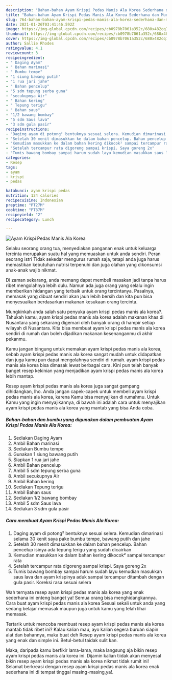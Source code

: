 ```yaml
---
description: "Bahan-bahan Ayam Krispi Pedas Manis Ala Korea Sederhana dan Mudah Dibuat"
title: "Bahan-bahan Ayam Krispi Pedas Manis Ala Korea Sederhana dan Mudah Dibuat"
slug: 764-bahan-bahan-ayam-krispi-pedas-manis-ala-korea-sederhana-dan-mudah-dibuat
date: 2021-01-26T03:41:46.592Z
image: https://img-global.cpcdn.com/recipes/cb0978b7061a352c/680x482cq70/ayam-krispi-pedas-manis-ala-korea-foto-resep-utama.jpg
thumbnail: https://img-global.cpcdn.com/recipes/cb0978b7061a352c/680x482cq70/ayam-krispi-pedas-manis-ala-korea-foto-resep-utama.jpg
cover: https://img-global.cpcdn.com/recipes/cb0978b7061a352c/680x482cq70/ayam-krispi-pedas-manis-ala-korea-foto-resep-utama.jpg
author: Sallie Rhodes
ratingvalue: 4.1
reviewcount: 3
recipeingredient:
- " Daging Ayam"
- " Bahan marinasi"
- " Bumbu tempe"
- "1 siung bawang putih"
- "1 rua jari jahe"
- " Bahan pencelup"
- "5 sdm tepung serba guna"
- "secukupnya Air"
- " Bahan kering"
- " Tepung terigu"
- " Bahan saus"
- "1/2 bawang bombay"
- "5 sdm Saus lava"
- "3 sdm gula pasir"
recipeinstructions:
- "Daging ayam di potong² bentuknya sesuai selera. Kemudian dimarinasi selama 30 kenit saya pake bumbu tempe, bawang putih dan jahe"
- "Setelah 30 menit dimasukkan ke dalam bahan pencelup. Bahan pencelup isinya ada tepung terigu yang sudah dicairkan"
- "Kemudian masukkan ke dalam bahan kering dikocok² sampai tercampur rata"
- "Setelah tercampur rata digoreng sampai krispi. Saya goreng 2x"
- "Tumis bawang bombay sampai harum sudah layu kemudian masukkan saus lava dan ayam krispinya aduk sampai tercampur ditambah dengan gula pasir. Koreksi rasa sesuai selera"
categories:
- Resep
tags:
- ayam
- krispi
- pedas

katakunci: ayam krispi pedas 
nutrition: 124 calories
recipecuisine: Indonesian
preptime: "PT27M"
cooktime: "PT37M"
recipeyield: "2"
recipecategory: Lunch

---
```



![Ayam Krispi Pedas Manis Ala Korea](https://img-global.cpcdn.com/recipes/cb0978b7061a352c/680x482cq70/ayam-krispi-pedas-manis-ala-korea-foto-resep-utama.jpg)

Selaku seorang orang tua, menyediakan panganan enak untuk keluarga tercinta merupakan suatu hal yang memuaskan untuk anda sendiri. Peran seorang istri Tidak sekedar mengurus rumah saja, tetapi anda juga harus memastikan kebutuhan nutrisi terpenuhi dan juga olahan yang dikonsumsi anak-anak wajib nikmat.

Di zaman  sekarang, anda memang dapat membeli masakan jadi tanpa harus ribet mengolahnya lebih dulu. Namun ada juga orang yang selalu ingin memberikan hidangan yang terbaik untuk orang tercintanya. Pasalnya, memasak yang dibuat sendiri akan jauh lebih bersih dan kita pun bisa menyesuaikan berdasarkan makanan kesukaan orang tercinta. 



Mungkinkah anda salah satu penyuka ayam krispi pedas manis ala korea?. Tahukah kamu, ayam krispi pedas manis ala korea adalah makanan khas di Nusantara yang sekarang digemari oleh banyak orang di hampir setiap wilayah di Nusantara. Kita bisa membuat ayam krispi pedas manis ala korea sendiri di rumah dan boleh dijadikan makanan kesenanganmu di akhir pekanmu.

Kamu jangan bingung untuk memakan ayam krispi pedas manis ala korea, sebab ayam krispi pedas manis ala korea sangat mudah untuk didapatkan dan juga kamu pun dapat mengolahnya sendiri di rumah. ayam krispi pedas manis ala korea bisa dimasak lewat berbagai cara. Kini pun telah banyak banget resep kekinian yang menjadikan ayam krispi pedas manis ala korea lebih mantap.

Resep ayam krispi pedas manis ala korea juga sangat gampang dihidangkan, lho. Anda jangan capek-capek untuk membeli ayam krispi pedas manis ala korea, karena Kamu bisa menyajikan di rumahmu. Untuk Kamu yang ingin menyajikannya, di bawah ini adalah cara untuk menyajikan ayam krispi pedas manis ala korea yang mantab yang bisa Anda coba.

<!--inarticleads1-->

##### Bahan-bahan dan bumbu yang digunakan dalam pembuatan Ayam Krispi Pedas Manis Ala Korea:

1. Sediakan  Daging Ayam
1. Ambil  Bahan marinasi
1. Sediakan  Bumbu tempe
1. Gunakan 1 siung bawang putih
1. Siapkan 1 rua jari jahe
1. Ambil  Bahan pencelup
1. Ambil 5 sdm tepung serba guna
1. Ambil secukupnya Air
1. Ambil  Bahan kering
1. Sediakan  Tepung terigu
1. Ambil  Bahan saus
1. Sediakan 1/2 bawang bombay
1. Ambil 5 sdm Saus lava
1. Sediakan 3 sdm gula pasir




<!--inarticleads2-->

##### Cara membuat Ayam Krispi Pedas Manis Ala Korea:

1. Daging ayam di potong² bentuknya sesuai selera. Kemudian dimarinasi selama 30 kenit saya pake bumbu tempe, bawang putih dan jahe
1. Setelah 30 menit dimasukkan ke dalam bahan pencelup. Bahan pencelup isinya ada tepung terigu yang sudah dicairkan
1. Kemudian masukkan ke dalam bahan kering dikocok² sampai tercampur rata
1. Setelah tercampur rata digoreng sampai krispi. Saya goreng 2x
1. Tumis bawang bombay sampai harum sudah layu kemudian masukkan saus lava dan ayam krispinya aduk sampai tercampur ditambah dengan gula pasir. Koreksi rasa sesuai selera




Wah ternyata resep ayam krispi pedas manis ala korea yang enak sederhana ini enteng banget ya! Semua orang bisa menghidangkannya. Cara buat ayam krispi pedas manis ala korea Sesuai sekali untuk anda yang sedang belajar memasak maupun juga untuk kamu yang telah lihai memasak.

Tertarik untuk mencoba membuat resep ayam krispi pedas manis ala korea mantab tidak ribet ini? Kalau kalian mau, ayo kalian segera buruan siapin alat dan bahannya, maka buat deh Resep ayam krispi pedas manis ala korea yang enak dan simple ini. Betul-betul taidak sulit kan. 

Maka, daripada kamu berfikir lama-lama, maka langsung aja bikin resep ayam krispi pedas manis ala korea ini. Dijamin kalian tiidak akan menyesal bikin resep ayam krispi pedas manis ala korea nikmat tidak rumit ini! Selamat berkreasi dengan resep ayam krispi pedas manis ala korea enak sederhana ini di tempat tinggal masing-masing,ya!.

